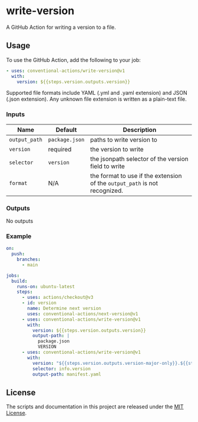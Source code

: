 # write-version

A GitHub Action for writing a version to a file.

## Usage

To use the GitHub Action, add the following to your job:

```yaml
- uses: conventional-actions/write-version@v1
  with:
    version: ${{steps.version.outputs.version}}
```

Supported file formats include YAML (.yml and .yaml extension) and JSON (.json extension). Any unknown file extension
is written as a plain-text file.

### Inputs

| Name          | Default        | Description                                                                |
|---------------|----------------|----------------------------------------------------------------------------|
| `output_path` | `package.json` | paths to write version to                                                  |
| `version`     | required       | the version to write                                                       |
| `selector`    | `version`      | the jsonpath selector of the version field to write                        |
| `format`      | N/A            | the format to use if the extension of the `output_path` is not recognized. |

### Outputs

No outputs

### Example

```yaml
on:
  push:
    branches:
      - main

jobs:
  build:
    runs-on: ubuntu-latest
    steps:
      - uses: actions/checkout@v3
      - id: version
        name: Determine next version
        uses: conventional-actions/next-version@v1
      - uses: conventional-actions/write-version@v1
        with:
          version: ${{steps.version.outputs.version}}
          output-path: |
            package.json
            VERSION
      - uses: conventional-actions/write-version@v1
        with:
          version: "${{steps.version.outputs.version-major-only}}.${{steps.version.outputs.version-minor-only}}.${{steps.version.outputs.version-patch-only}}"
          selector: info.version
          output-path: manifest.yaml
```

## License

The scripts and documentation in this project are released under the [MIT License](LICENSE).

